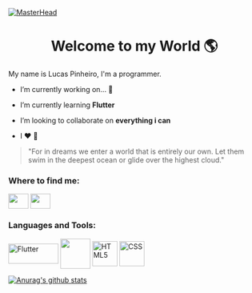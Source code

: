 [![MasterHead](https://i.imgur.com/hvQC5tJ.jpg)](https://github.com/LucasPJS)

<h1 align="center">Welcome to my World 🌎</h1>
<p>My name is Lucas Pinheiro, I'm a programmer. </p>

- I’m currently working on... 🤔
 
- I’m currently learning <b>Flutter</b>

- I’m looking to collaborate on <b>everything i can</b>

- I ❤️ 🦉

>"For in dreams we enter a world that is entirely our own. Let them swim in the deepest ocean or glide over the highest cloud."

<h3 align="left">Where to find me:</h3>
<p align="left">
<a href="br.linkedin.com" target="blank"><img align="center" src="https://www.flaticon.com/svg/static/icons/svg/174/174857.svg" alt="" height="30" width="40" /></a>
<a href="instagram.com" target="blank"><img align="center" src="https://www.flaticon.com/svg/static/icons/svg/2111/2111463.svg" alt="" height="30" width="40" /></a>
</p>

<h3 align="left">Languages and Tools:</h3>
<p align="left">
<a href="https://flutter.dev/" target="_blank"><img align="center" src="https://img.shields.io/badge/Flutter-02569B?style=for-the-badge&logo=flutter&logoColor=white" alt="Flutter" height="40" width="100" /></a>
<a href="https://kotlinlang.org/" target="_blank"><img align="center" src="https://img.shields.io/badge/Kotlin-0095D5?&style=for-the-badge&logo=kotlin&logoColor=white" height="60" width="60" /></a>
<a href="https://www.w3.org/html/" target="_blank"><img align="center" src="https://img.shields.io/badge/HTML-239120?style=for-the-badge&logo=html5&logoColor=white" alt="HTML5" height="50" width="50" /></a>
<a href="https://www.w3schools.com/css/" target="_blank"><img align="center" src="https://img.shields.io/badge/CSS-239120?&style=for-the-badge&logo=css3&logoColor=white" alt="CSS" height="50" width="50" /></a>
</p>


[![Anurag's github stats](https://github-readme-stats.vercel.app/api?username=LucasPJS)](https://github.com/anuraghazra/github-readme-stats)

